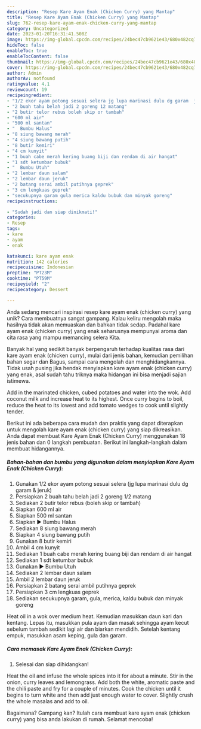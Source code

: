 ```yaml
---
description: "Resep Kare Ayam Enak (Chicken Curry) yang Mantap"
title: "Resep Kare Ayam Enak (Chicken Curry) yang Mantap"
slug: 762-resep-kare-ayam-enak-chicken-curry-yang-mantap
category: Uncategorized
date: 2023-01-20T16:31:41.508Z
image: https://img-global.cpcdn.com/recipes/24bec47cb9621e43/680x482cq70/kare-ayam-enak-chicken-curry-foto-resep-utama.jpg
hideToc: false
enableToc: true
enableTocContent: false
thumbnail: https://img-global.cpcdn.com/recipes/24bec47cb9621e43/680x482cq70/kare-ayam-enak-chicken-curry-foto-resep-utama.jpg
cover: https://img-global.cpcdn.com/recipes/24bec47cb9621e43/680x482cq70/kare-ayam-enak-chicken-curry-foto-resep-utama.jpg
author: Admin
authorAv: notfound
ratingvalue: 4.1
reviewcount: 19
recipeingredient:
- "1/2 ekor ayam potong sesuai selera jg lupa marinasi dulu dg garam  jeruk"
- "2 buah tahu belah jadi 2 goreng 12 matang"
- "2 butir telor rebus boleh skip or tambah"
- "600 ml air"
- "500 ml santan"
- "  Bumbu Halus"
- "8 siung bawang merah"
- "4 siung bawang putih"
- "8 butir kemiri"
- "4 cm kunyit"
- "1 buah cabe merah kering buang biji dan rendam di air hangat"
- "1 sdt ketumbar bubuk"
- "  Bumbu Utuh"
- "2 lembar daun salam"
- "2 lembar daun jeruk"
- "2 batang serai ambil putihnya geprek"
- "3 cm lengkuas geprek"
- "secukupnya garam gula merica kaldu bubuk dan minyak goreng"
recipeinstructions:

- "Sudah jadi dan siap dinikmati!"
categories:
- Resep
tags:
- kare
- ayam
- enak

katakunci: kare ayam enak 
nutrition: 142 calories
recipecuisine: Indonesian
preptime: "PT23M"
cooktime: "PT59M"
recipeyield: "2"
recipecategory: Dessert

---
```





Anda sedang mencari inspirasi resep kare ayam enak (chicken curry) yang unik? Cara membuatnya sangat gampang. Kalau keliru mengolah maka hasilnya tidak akan memuaskan dan bahkan tidak sedap. Padahal kare ayam enak (chicken curry) yang enak seharusnya mempunyai aroma dan cita rasa yang mampu memancing selera Kita.





Banyak hal yang sedikit banyak berpengaruh terhadap kualitas rasa dari kare ayam enak (chicken curry), mulai dari jenis bahan, kemudian pemilihan bahan segar dan Bagus, sampai cara mengolah dan menghidangkannya. Tidak usah pusing jika hendak menyiapkan kare ayam enak (chicken curry) yang enak,      asal sudah tahu triknya maka hidangan ini bisa menjadi sajian istimewa.














Add in the marinated chicken, cubed potatoes and water into the wok. Add coconut milk and increase heat to its highest. Once curry begins to boil, reduce the heat to its lowest and add tomato wedges to cook until slightly tender.






Berikut ini ada beberapa cara mudah dan praktis yang dapat diterapkan untuk mengolah kare ayam enak (chicken curry) yang siap dikreasikan. Anda dapat membuat Kare Ayam Enak (Chicken Curry) menggunakan 18 jenis bahan dan 0 langkah pembuatan. Berikut ini langkah-langkah dalam membuat hidangannya.

<!--inarticleads1-->

##### Bahan-bahan dan bumbu yang digunakan dalam menyiapkan Kare Ayam Enak (Chicken Curry):

1. Gunakan 1/2 ekor ayam potong sesuai selera (jg lupa marinasi dulu dg garam &amp; jeruk)
1. Persiapkan 2 buah tahu belah jadi 2 goreng 1/2 matang
1. Sediakan 2 butir telor rebus (boleh skip or tambah)
1. Siapkan 600 ml air
1. Siapkan 500 ml santan
1. Siapkan  ▶ Bumbu Halus
1. Sediakan 8 siung bawang merah
1. Siapkan 4 siung bawang putih
1. Gunakan 8 butir kemiri
1. Ambil 4 cm kunyit
1. Sediakan 1 buah cabe merah kering buang biji dan rendam di air hangat
1. Sediakan 1 sdt ketumbar bubuk
1. Gunakan  ▶ Bumbu Utuh
1. Sediakan 2 lembar daun salam
1. Ambil 2 lembar daun jeruk
1. Persiapkan 2 batang serai ambil putihnya geprek
1. Persiapkan 3 cm lengkuas geprek
1. Sediakan secukupnya garam, gula, merica, kaldu bubuk dan minyak goreng


Heat oil in a wok over medium heat. Kemudian masukkan daun kari dan kentang. Lepas itu, masukkan pula ayam dan masak sehingga ayam kecut sebelum tambah sedikit lagi air dan biarkan mendidih. Setelah kentang empuk, masukkan asam keping, gula dan garam. 

<!--inarticleads2-->

##### Cara memasak Kare Ayam Enak (Chicken Curry):


1. Selesai dan siap dihidangkan!

Heat the oil and infuse the whole spices into it for about a minute. Stir in the onion, curry leaves and lemongrass. Add both the white, aromatic paste and the chili paste and fry for a couple of minutes. Cook the chicken until it begins to turn white and then add just enough water to cover. Slightly crush the whole masalas and add to oil. 

Bagaimana? Gampang kan? Itulah cara membuat kare ayam enak (chicken curry) yang bisa anda lakukan di rumah. Selamat mencoba!
